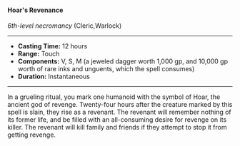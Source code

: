 #### Hoar's Revenance
*6th-level necromancy* (Cleric,Warlock)
___
- **Casting Time:** 12 hours
- **Range:** Touch
- **Components:** V, S, M (a jeweled dagger worth 1,000 gp, and 10,000 gp worth of rare inks and unguents, which the spell consumes)
- **Duration:** Instantaneous
---
In a grueling ritual, you mark one humanoid with
the symbol of Hoar, the ancient god of revenge.
Twenty-four hours after the creature marked by this
spell is slain, they rise as a revenant. The revenant
will remember nothing of its former life, and be
filled with an all-consuming desire for revenge on
its killer. The revenant will kill family and friends if
they attempt to stop it from getting revenge.
